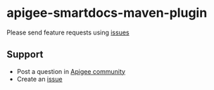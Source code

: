 # apigee-smartdocs-maven-plugin





Please send feature requests using [issues](https://github.com/apigee/apigee-smartdocs-maven-plugin/issues)

## Support
* Post a question in [Apigee community](https://community.apigee.com/index.html)
* Create an [issue](https://github.com/apigee/apigee-smartdocs-maven-plugin/issues/new)

